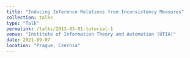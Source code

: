 ```yaml
---
title: "Inducing Inference Relations from Inconsistency Measures"
collection: talks
type: "Talk"
permalink: /talks/2013-03-01-tutorial-1
venue: "Institute of Information Theory and Automation (ÚTIA)"
date: 2021-09-07
location: "Prague, Czechia"
---
```


<!-- [More information here](http://exampleurl.com) -->

<!-- This is a description of your tutorial, note the different field in type. This is a markdown files that can be all markdown-ified like any other post. Yay markdown! -->
